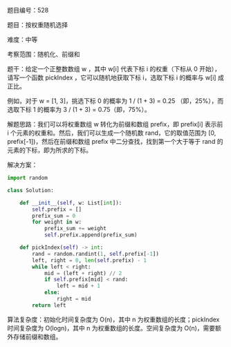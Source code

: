 题目编号：528

题目：按权重随机选择

难度：中等

考察范围：随机化、前缀和

题干：给定一个正整数数组 w ，其中 w[i] 代表下标 i 的权重（下标从 0 开始），请写一个函数 pickIndex ，它可以随机地获取下标 i，选取下标 i 的概率与 w[i] 成正比。

例如，对于 w = [1, 3]，挑选下标 0 的概率为 1 / (1 + 3) = 0.25 （即，25%），而选取下标 1 的概率为 3 / (1 + 3) = 0.75（即，75%）。

解题思路：我们可以将权重数组 w 转化为前缀和数组 prefix，即 prefix[i] 表示前 i 个元素的权重和。然后，我们可以生成一个随机数 rand，它的取值范围为 [0, prefix[-1])，然后在前缀和数组 prefix 中二分查找，找到第一个大于等于 rand 的元素的下标，即为所求的下标。

解决方案：

```python
import random

class Solution:

    def __init__(self, w: List[int]):
        self.prefix = []
        prefix_sum = 0
        for weight in w:
            prefix_sum += weight
            self.prefix.append(prefix_sum)

    def pickIndex(self) -> int:
        rand = random.randint(1, self.prefix[-1])
        left, right = 0, len(self.prefix) - 1
        while left < right:
            mid = (left + right) // 2
            if self.prefix[mid] < rand:
                left = mid + 1
            else:
                right = mid
        return left
```

算法复杂度：初始化时间复杂度为 O(n)，其中 n 为权重数组的长度；pickIndex 时间复杂度为 O(logn)，其中 n 为权重数组的长度。空间复杂度为 O(n)，需要额外存储前缀和数组。
